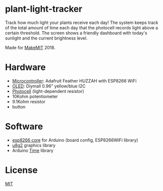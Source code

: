 # plant-light-tracker

Track how much light your plants receive each day! The system keeps track of the
total amount of time each day that the photocell records light above a certain
threshold.  The screen shows a friendly dashboard with today's sunlight and the
current brightness level.

Made for [MakeMIT][makemit] 2018.

# Hardware

- [Microcontroller][feather]: Adafruit Feather HUZZAH with ESP8266 WiFi
- [OLED][oled]: Diymall 0.96" yellow/blue I2C
- [Photocell][photocell] (light-dependent resistor)
- 10Kohm potentiometer
- 9.1Kohm resistor
- button

# Software

- [esp8266 core][esp8266] for Arduino (board config, ESP8266WiFi library)
- [u8g2][u8g2] graphics library
- Arduino [Time][time] library

# License

[MIT][license]

[makemit]: https://makemit.org/
[feather]: https://www.adafruit.com/product/2821
[oled]: http://www.diymalls.com/OLED/0.96-blue-and-yellow-oled-display
[photocell]: https://www.adafruit.com/product/161
[esp8266]: https://github.com/esp8266/Arduino
[u8g2]: https://github.com/olikraus/u8g2
[time]: https://github.com/PaulStoffregen/Time
[license]: https://clairenord.com/mitlicense
